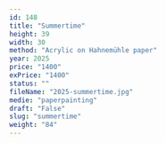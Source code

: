 ```yaml
---
id: 148
title: "Summertime"
height: 39
width: 30
method: "Acrylic on Hahnemühle paper"
year: 2025
price: "1400"
exPrice: "1400"
status: ""
fileName: "2025-summertime.jpg"
medie: "paperpainting"
draft: "False"
slug: "summertime"
weight: "84"
---
```

